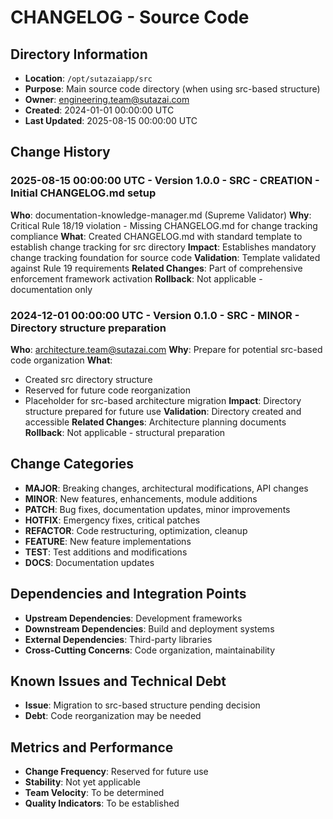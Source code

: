 # CHANGELOG - Source Code

## Directory Information
- **Location**: `/opt/sutazaiapp/src`
- **Purpose**: Main source code directory (when using src-based structure)
- **Owner**: engineering.team@sutazai.com
- **Created**: 2024-01-01 00:00:00 UTC
- **Last Updated**: 2025-08-15 00:00:00 UTC

## Change History

### 2025-08-15 00:00:00 UTC - Version 1.0.0 - SRC - CREATION - Initial CHANGELOG.md setup
**Who**: documentation-knowledge-manager.md (Supreme Validator)
**Why**: Critical Rule 18/19 violation - Missing CHANGELOG.md for change tracking compliance
**What**: Created CHANGELOG.md with standard template to establish change tracking for src directory
**Impact**: Establishes mandatory change tracking foundation for source code
**Validation**: Template validated against Rule 19 requirements
**Related Changes**: Part of comprehensive enforcement framework activation
**Rollback**: Not applicable - documentation only

### 2024-12-01 00:00:00 UTC - Version 0.1.0 - SRC - MINOR - Directory structure preparation
**Who**: architecture.team@sutazai.com
**Why**: Prepare for potential src-based code organization
**What**: 
- Created src directory structure
- Reserved for future code reorganization
- Placeholder for src-based architecture migration
**Impact**: Directory structure prepared for future use
**Validation**: Directory created and accessible
**Related Changes**: Architecture planning documents
**Rollback**: Not applicable - structural preparation

## Change Categories
- **MAJOR**: Breaking changes, architectural modifications, API changes
- **MINOR**: New features, enhancements, module additions
- **PATCH**: Bug fixes, documentation updates, minor improvements
- **HOTFIX**: Emergency fixes, critical patches
- **REFACTOR**: Code restructuring, optimization, cleanup
- **FEATURE**: New feature implementations
- **TEST**: Test additions and modifications
- **DOCS**: Documentation updates

## Dependencies and Integration Points
- **Upstream Dependencies**: Development frameworks
- **Downstream Dependencies**: Build and deployment systems
- **External Dependencies**: Third-party libraries
- **Cross-Cutting Concerns**: Code organization, maintainability

## Known Issues and Technical Debt
- **Issue**: Migration to src-based structure pending decision
- **Debt**: Code reorganization may be needed

## Metrics and Performance
- **Change Frequency**: Reserved for future use
- **Stability**: Not yet applicable
- **Team Velocity**: To be determined
- **Quality Indicators**: To be established